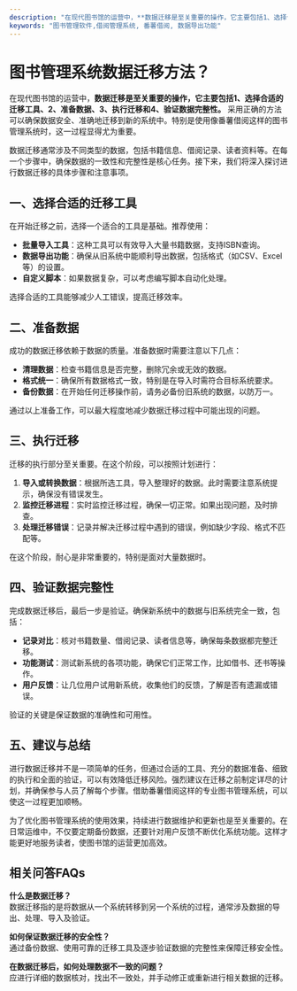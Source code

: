 ```yaml
---
description: "在现代图书馆的运营中，**数据迁移是至关重要的操作，它主要包括1、选择合适的迁移工具、2、准备数据、3、执行迁移和4、验证数据完整性。** 采用正确的方法可以确保数据安全、准确地迁移到新的系统中。特别是使用像番薯借阅这样的图书管理系统时，这一过程显得尤为重要。"
keywords: "图书管理软件,借阅管理系统, 番薯借阅, 数据导出功能"
---
```

# 图书管理系统数据迁移方法？

在现代图书馆的运营中，**数据迁移是至关重要的操作，它主要包括1、选择合适的迁移工具、2、准备数据、3、执行迁移和4、验证数据完整性。** 采用正确的方法可以确保数据安全、准确地迁移到新的系统中。特别是使用像番薯借阅这样的图书管理系统时，这一过程显得尤为重要。

数据迁移通常涉及不同类型的数据，包括书籍信息、借阅记录、读者资料等。在每一个步骤中，确保数据的一致性和完整性是核心任务。接下来，我们将深入探讨进行数据迁移的具体步骤和注意事项。

## 一、选择合适的迁移工具

在开始迁移之前，选择一个适合的工具是基础。推荐使用：
- **批量导入工具**：这种工具可以有效导入大量书籍数据，支持ISBN查询。 
- **数据导出功能**：确保从旧系统中能顺利导出数据，包括格式（如CSV、Excel等）的设置。
- **自定义脚本**：如果数据复杂，可以考虑编写脚本自动化处理。

选择合适的工具能够减少人工错误，提高迁移效率。

## 二、准备数据

成功的数据迁移依赖于数据的质量。准备数据时需要注意以下几点：

- **清理数据**：检查书籍信息是否完整，删除冗余或无效的数据。
- **格式统一**：确保所有数据格式一致，特别是在导入时需符合目标系统要求。
- **备份数据**：在开始任何迁移操作前，请务必备份旧系统的数据，以防万一。

通过以上准备工作，可以最大程度地减少数据迁移过程中可能出现的问题。

## 三、执行迁移

迁移的执行部分至关重要。在这个阶段，可以按照计划进行：

1. **导入或转换数据**：根据所选工具，导入整理好的数据。此时需要注意系统提示，确保没有错误发生。
2. **监控迁移进程**：实时监控迁移过程，确保一切正常。如果出现问题，及时排查。
3. **处理迁移错误**：记录并解决迁移过程中遇到的错误，例如缺少字段、格式不匹配等。

在这个阶段，耐心是非常重要的，特别是面对大量数据时。

## 四、验证数据完整性

完成数据迁移后，最后一步是验证。确保新系统中的数据与旧系统完全一致，包括：

- **记录对比**：核对书籍数量、借阅记录、读者信息等，确保每条数据都完整迁移。
- **功能测试**：测试新系统的各项功能，确保它们正常工作，比如借书、还书等操作。
- **用户反馈**：让几位用户试用新系统，收集他们的反馈，了解是否有遗漏或错误。

验证的关键是保证数据的准确性和可用性。

## 五、建议与总结

进行数据迁移并不是一项简单的任务，但通过合适的工具、充分的数据准备、细致的执行和全面的验证，可以有效降低迁移风险。强烈建议在迁移之前制定详尽的计划，并确保参与人员了解每个步骤。借助番薯借阅这样的专业图书管理系统，可以使这一过程更加顺畅。

为了优化图书管理系统的使用效果，持续进行数据维护和更新也是至关重要的。在日常运维中，不仅要定期备份数据，还要针对用户反馈不断优化系统功能。这样才能更好地服务读者，使图书馆的运营更加高效。

## 相关问答FAQs

**什么是数据迁移？**  
数据迁移指的是将数据从一个系统转移到另一个系统的过程，通常涉及数据的导出、处理、导入及验证。

**如何保证数据迁移的安全性？**  
通过备份数据、使用可靠的迁移工具及逐步验证数据的完整性来保障迁移安全性。

**在数据迁移后，如何处理数据不一致的问题？**  
应进行详细的数据核对，找出不一致处，并手动修正或重新进行相关数据的迁移。
